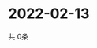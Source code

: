 # 2022-02-13
  共 0条

  <!-- BEGIN -->
  <!-- 最后更新时间Sun Feb 13 2022 08:06:03 GMT+0000 (Coordinated Universal Time) -->
  
  <!-- END -->
  
  